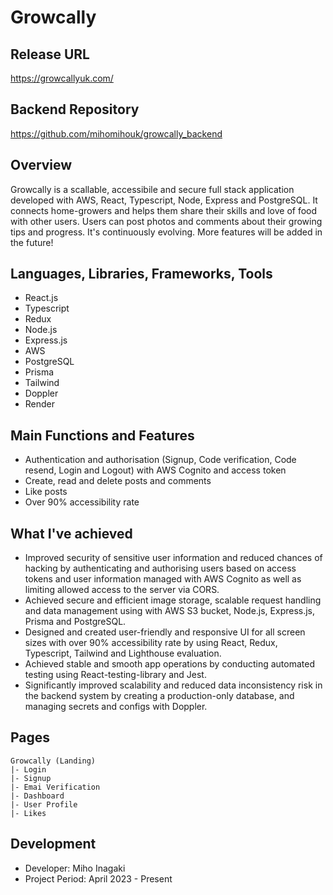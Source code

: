 # Growcally

## Release URL

https://growcallyuk.com/

## Backend Repository

https://github.com/mihomihouk/growcally_backend

## Overview

Growcally is a scallable, accessibile and secure full stack application developed with AWS, React, Typescript, Node, Express and PostgreSQL. It connects home-growers and helps them share their skills and love of food with other users. Users can post photos and comments about their growing tips and progress. It's continuously evolving. More features will be added in the future!

## Languages, Libraries, Frameworks, Tools

- React.js
- Typescript
- Redux
- Node.js
- Express.js
- AWS
- PostgreSQL
- Prisma
- Tailwind
- Doppler
- Render

## Main Functions and Features

- Authentication and authorisation (Signup, Code verification, Code resend, Login and Logout) with AWS Cognito and access token
- Create, read and delete posts and comments
- Like posts
- Over 90% accessibility rate

## What I've achieved

- Improved security of sensitive user information and reduced chances of hacking by authenticating and authorising users based on access tokens and user information managed with AWS Cognito as well as limiting allowed access to the server via CORS.
- Achieved secure and efficient image storage, scalable request handling and data management using with AWS S3 bucket, Node.js, Express.js, Prisma and PostgreSQL.
- Designed and created user-friendly and responsive UI for all screen sizes with over 90% accessibility rate by using React, Redux, Typescript, Tailwind and Lighthouse evaluation.
- Achieved stable and smooth app operations by conducting automated testing using React-testing-library and Jest.
- Significantly improved scalability and reduced data inconsistency risk in the backend system by creating a production-only database, and managing secrets and configs with Doppler.

## Pages

```
Growcally (Landing)
|- Login 
|- Signup
|- Emai Verification
|- Dashboard
|- User Profile
|- Likes
```

## Development

- Developer: Miho Inagaki
- Project Period: April 2023 - Present


